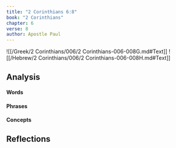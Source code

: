 ```yaml
---
title: "2 Corinthians 6:8"
book: "2 Corinthians"
chapter: 6
verse: 8
author: Apostle Paul
---
```

![[/Greek/2 Corinthians/006/2 Corinthians-006-008G.md#Text]]
![[/Hebrew/2 Corinthians/006/2 Corinthians-006-008H.md#Text]]

## Analysis

#### Words

#### Phrases

#### Concepts

## Reflections
